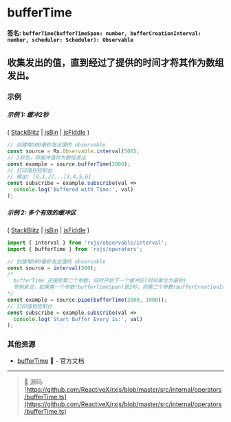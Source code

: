 # bufferTime

#### 签名: `bufferTime(bufferTimeSpan: number, bufferCreationInterval: number, scheduler: Scheduler): Observable`

## 收集发出的值，直到经过了提供的时间才将其作为数组发出。

### 示例

##### 示例 1: 缓冲2秒

( [StackBlitz](https://stackblitz.com/edit/typescript-9dbkwq?file=index.ts&devtoolsheight=50) | [jsBin](http://jsbin.com/bafakiyife/1/edit?js,console) |
[jsFiddle](https://jsfiddle.net/btroncone/vx7vwg01/) )

```js
// 创建每500毫秒发出值的 observable
const source = Rx.Observable.interval(500);
// 2秒后，将缓冲值作为数组发出
const example = source.bufferTime(2000);
// 打印值到控制台
// 输出: [0,1,2]...[3,4,5,6]
const subscribe = example.subscribe(val =>
  console.log('Buffered with Time:', val)
);
```

##### 示例 2: 多个有效的缓冲区

( [StackBlitz](https://stackblitz.com/edit/typescript-n9btgb?file=index.ts&devtoolsheight=50) | [jsBin](http://jsbin.com/tadiwiniri/1/edit?js,console) |
[jsFiddle](https://jsfiddle.net/btroncone/7k4ygj1x/) )

```js
import { interval } from 'rxjs/observable/interval';
import { bufferTime } from 'rxjs/operators';

// 创建每500毫秒发出值的 observable
const source = interval(500);
/*
  bufferTime 还接受第二个参数，何时开始下一个缓冲区(时间单位为毫秒)
  举例来说，如果第一个参数(bufferTimeSpan)是2秒，而第二个参数(bufferCreationInterval)是1秒:
*/
const example = source.pipe(bufferTime(2000, 1000));
// 打印值到控制台
const subscribe = example.subscribe(val =>
  console.log('Start Buffer Every 1s:', val)
);
```

### 其他资源

* [bufferTime](http://cn.rx.js.org/class/es6/Observable.js~Observable.html#instance-method-bufferTime) :newspaper: - 官方文档

---
> :file_folder: 源码:  [https://github.com/ReactiveX/rxjs/blob/master/src/internal/operators/bufferTime.ts](https://github.com/ReactiveX/rxjs/blob/master/src/internal/operators/bufferTime.ts)
